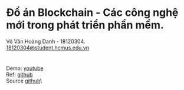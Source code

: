 # Đồ án Blockchain - Các công nghệ mới trong phát triển phần mềm.
 
Võ Văn Hoàng Danh - 18120304.\
18120304@student.hcmus.edu.vn

#  
Demo: [youtube](https://youtu.be/K566mo8oSbU)\
Ref: [github](https://github.com/hoangdanhh16/Blockchain/tree/main/Ref)\
Source [github](https://github.com/hoangdanhh16/Blockchain/tree/main/Source)\


